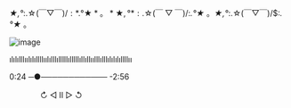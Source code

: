 *★,°*:.☆(￣▽￣)/$:*.°★* 。*★,°*:.☆(￣▽￣)/$:*.°★* 。*★,°*:.☆(￣▽￣)/$:*.°★* 。

![image](https://github.com/Blightpb/Blightpb/assets/159180376/0d8d1040-1806-431e-afb8-16967d109812)               

ılılılllıılılıllllıılılllılllllılllllıllıllıılllılllılılılıllllıı

 0:24 ─●──────────── -2:56

ㅤㅤㅤㅤ  ↻      ◁ II ▷     ↺





